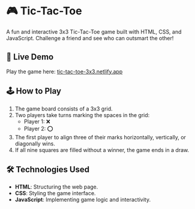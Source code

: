 # 🎮 Tic-Tac-Toe

A fun and interactive 3x3 Tic-Tac-Toe game built with HTML, CSS, and JavaScript. Challenge a friend and see who can outsmart the other!

## 🚀 Live Demo

Play the game here: [tic-tac-toe-3x3.netlify.app](https://tic-tac-toe-3x3.netlify.app)

## 🕹️ How to Play

1. The game board consists of a 3x3 grid.
2. Two players take turns marking the spaces in the grid:
   - Player 1: ❌
   - Player 2: ⭕
3. The first player to align three of their marks horizontally, vertically, or diagonally wins.
4. If all nine squares are filled without a winner, the game ends in a draw.

## 🛠️ Technologies Used

- **HTML**: Structuring the web page.
- **CSS**: Styling the game interface.
- **JavaScript**: Implementing game logic and interactivity.
